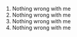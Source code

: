 1. Nothing wrong with me
2. Nothing wrong with me
3. Nothing wrong with me
4. Nothing wrong with me
